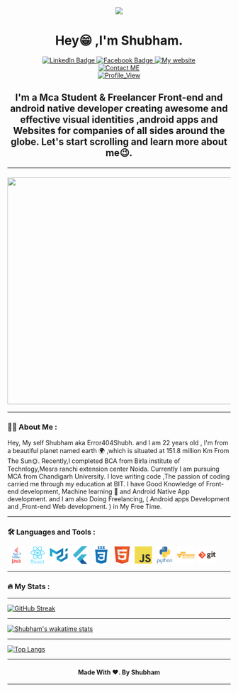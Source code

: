 <div id="header" align="center">
  <img src="https://media.giphy.com/media/M9gbBd9nbDrOTu1Mqx/giphy.gif" width="100"/>
</div>

<h1 align ="center" color ="White" font = "opensans-bold">
   Hey😁 ,I'm Shubham.
</h1>

<div id="badges" align = "center">
  <a href="https://www.linkedin.com/in/shubham-singh-rajput-060b99152/">
    <img src="https://img.shields.io/badge/LinkedIn-blue?style=for-the-badge&logo=linkedin&logoColor=white" alt="LinkedIn Badge"/>
  </a>
  <a href="">
    <img src="https://img.shields.io/badge/Facebook-blue?style=for-the-badge&logo=facebook&logoColor=white" alt="Facebook Badge"/>
  </a>
  <a href="http://myselfshubham.unaux.com/index1.html">
    <img src="https://img.shields.io/badge/Personal_website-pink?style=for-the-badge" alt="My website"/>
  </a>
  
  <br>
  <center>
   <a href="mailto:Shubham4545788@gmail.com">
    <img src="https://img.shields.io/badge/Click%20Here-For%20Contact%20Me-blue" alt="Contact ME"/>
  </a>
  
  <br>
  
  <a href = "https://komarev.com/ghpvc/?username=Error404Shubh">
  <img src="https://komarev.com/ghpvc/?username=Error404Shubh&style=flat-square&color=blue" alt="Profile_View"/>
  </a>
  </center>
</div>

<h2 align = "center" color: "White" background-color = "lightcolor"  border-radius: "6px">
I'm a Mca Student &amp; Freelancer Front-end and android native developer 
creating awesome and effective visual identities ,android apps and Websites
 for companies of all sides around the globe. 
  Let's start scrolling and learn more about me😉.
  <br><hr>
</h2>

<div align="center">
  <img src = "https://media.giphy.com/media/UDclWKlmfmq7twI3iJ/giphy.gif"  width="600" height="512"/>
</div>

<hr>

### :man_technologist: About Me :
  Hey, My self Shubham aka Error404Shubh. and I am 22 years old , I'm from a beautiful planet named earth 🌍 ,which is situated at 151.8 million Km From The Sun🌞.     Recently,I completed BCA from Birla institute of Technlogy,Mesra ranchi extension center Noida. Currently I am pursuing MCA from Chandigarh University.
I love writing code ,The passion of coding carried me through my education at BIT. I have Good Knowledge of Front-end development, Machine learning 🤖 and Android Native App development. and I am also Doing Freelancing, ( Android apps Development and ,Front-end Web development. ) in My Free Time.

<hr>
   
### :hammer_and_wrench: Languages and Tools :
  <img src="https://github.com/devicons/devicon/blob/master/icons/java/java-original-wordmark.svg" title="Java" alt="Java" width="40" height="40"/>&nbsp;
  <img src="https://github.com/devicons/devicon/blob/master/icons/react/react-original-wordmark.svg" title="React" alt="React" width="40" height="40"/>&nbsp;
  <img src="https://github.com/devicons/devicon/blob/master/icons/materialui/materialui-original.svg" title="Material UI" alt="Material UI" width="40" height="40"/>&nbsp;
  <img src="https://github.com/devicons/devicon/blob/master/icons/flutter/flutter-original.svg" title="Flutter" alt="Flutter" width="40" height="40"/>&nbsp;
  <img src="https://github.com/devicons/devicon/blob/master/icons/css3/css3-plain-wordmark.svg"  title="CSS3" alt="CSS" width="40" height="40"/>&nbsp;
  <img src="https://github.com/devicons/devicon/blob/master/icons/html5/html5-original.svg" title="HTML5" alt="HTML" width="40" height="40"/>&nbsp;
  <img src="https://github.com/devicons/devicon/blob/master/icons/javascript/javascript-original.svg" title="JavaScript" alt="JavaScript" width="40" height="40"/>&nbsp;
  <img src="https://github.com/devicons/devicon/blob/master/icons/python/python-original-wordmark.svg" title="Python" alt="Python" width="40" height="40"/>&nbsp;
  <img src="https://github.com/devicons/devicon/blob/master/icons/amazonwebservices/amazonwebservices-plain-wordmark.svg" title="AWS" alt="AWS" width="40" height="40"/>&nbsp;
  <img src="https://github.com/devicons/devicon/blob/master/icons/git/git-original-wordmark.svg" title="Git" alt="Git" width="40" height="40"/>
</div>
<hr>


### :fire: My Stats :

<hr>

[![GitHub Streak](http://github-readme-streak-stats.herokuapp.com?user=Error404Shubh&hide_border=true&background=AEABD7)](https://git.io/streak-stats)

<!-- <hr>

![Shubham's GitHub stats](https://github-readme-stats.vercel.app/api?username=Error404Shubh&show_icons=true&theme=merko)
<hr> -->
<hr>

[![Shubham's wakatime stats](https://github-readme-stats.vercel.app/api/wakatime?username=willianrod)](https://github.com/Error404Shubh/github-readme-stats)

<hr>

[![Top Langs](https://github-readme-stats.vercel.app/api/top-langs/?username=Error404Shubh&layout=compact&theme=vision-friendly-dark)](https://github.com/anuraghazra/github-readme-stats)

<hr>

 <div align ="center" background = "white">
 
  <h4> <b>Made With ❤️. By Shubham </b> </h4>
</div>
  
<hr>
 

 
  
